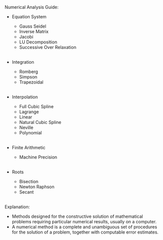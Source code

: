 Numerical Analysis Guide:
    
* Equation System
  - Gauss Seidel
  - Inverse Matrix
  - Jacobi
  - LU Decomposition
  - Successive Over Relaxation
  <br />
  
* Integration
  - Romberg
  - Simpson
  - Trapezoidal
  <br />
  
* Interpolation
  - Full Cubic Spline
  - Lagrange
  - Linear
  - Natural Cubic Spline
  - Neville
  - Polynomial
  <br />

* Finite Arithmetic
  - Machine Precision
  <br />
  
* Roots
  - Bisection
  - Newton Raphson
  - Secant
  <br />
  
Explanation: 
  - Methods designed for the constructive solution of mathematical problems requiring particular numerical results, usually on a computer.
  - A numerical method is a complete and unambiguous set of procedures for the solution of a problem, together with computable error estimates.
